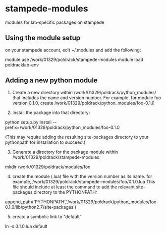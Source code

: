 # stampede-modules
modules for lab-specific packages on stampede

## Using the module setup

on your stampede account, edit ~/.modules and add the following:

module use /work/01329/poldrack/stampede-modules
module load poldracklab-env

## Adding a new python module

1. Create a new directory within /work/01329/poldrack/python_modules/ that includes the name and version number.
For example, for module foo version 0.1.0, create /work/01329/poldrack/python_modules/foo-0.1.0

2. Install the package into that directory:

python setup.py install --prefix=/work/01329/poldrack/python_modules/foo-0.1.0

(This may require adding the resulting site-packages directory to your pythonpath for installation to succeed.)

3. Generate a directory for the package module within /work/01329/poldrack/stampede-modules:

mkdir /work/01329/poldrack/modules/foo

4. create the module (.lua) file with the version number as its name.  for example, /work/01329/poldrack/stampede-modules/foo/0.1.0.lua
This file should include at least the command to add the relevant site-packages directory to the PYTHONPATH:

append_path('PYTHONPATH','/work/01329/poldrack/python_modules/foo-0.1.0/lib/python2.7/site-packages')

5. create a symbolic link to "default"

ln -s 0.1.0.lua default


